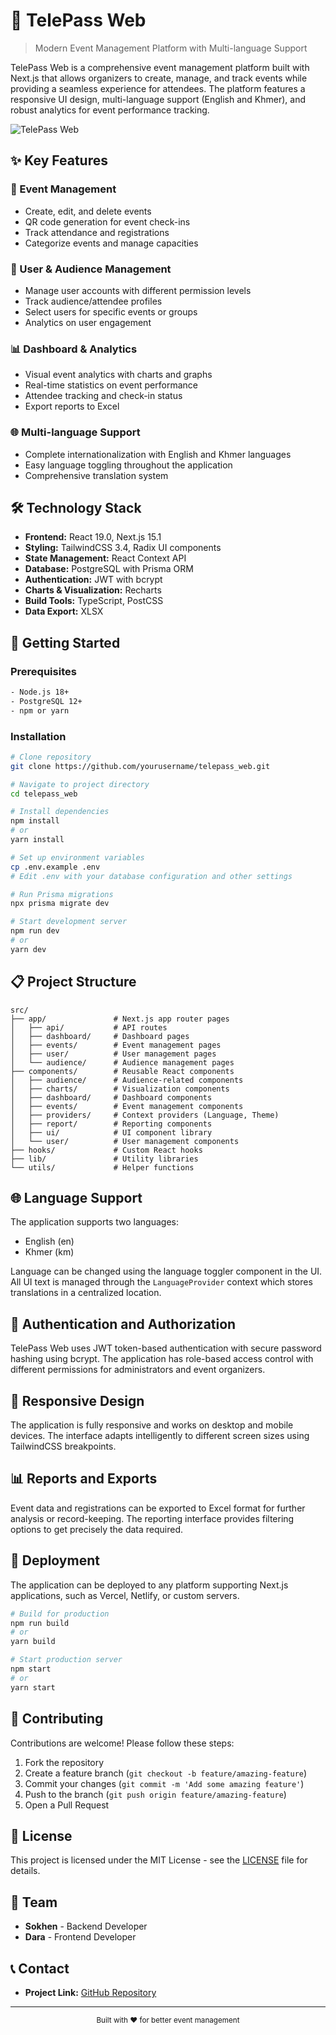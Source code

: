 # 🎫 TelePass Web

> Modern Event Management Platform with Multi-language Support

TelePass Web is a comprehensive event management platform built with Next.js that allows organizers to create, manage, and track events while providing a seamless experience for attendees. The platform features a responsive UI design, multi-language support (English and Khmer), and robust analytics for event performance tracking.

![TelePass Web](public/assets/images/telepass-banner.png)

## ✨ Key Features

### 📅 Event Management

- Create, edit, and delete events
- QR code generation for event check-ins
- Track attendance and registrations
- Categorize events and manage capacities

### 👥 User & Audience Management

- Manage user accounts with different permission levels
- Track audience/attendee profiles
- Select users for specific events or groups
- Analytics on user engagement

### 📊 Dashboard & Analytics

- Visual event analytics with charts and graphs
- Real-time statistics on event performance
- Attendee tracking and check-in status
- Export reports to Excel

### 🌐 Multi-language Support

- Complete internationalization with English and Khmer languages
- Easy language toggling throughout the application
- Comprehensive translation system

## 🛠️ Technology Stack

- **Frontend:** React 19.0, Next.js 15.1
- **Styling:** TailwindCSS 3.4, Radix UI components
- **State Management:** React Context API
- **Database:** PostgreSQL with Prisma ORM
- **Authentication:** JWT with bcrypt
- **Charts & Visualization:** Recharts
- **Build Tools:** TypeScript, PostCSS
- **Data Export:** XLSX

## 🚀 Getting Started

### Prerequisites

```bash
- Node.js 18+
- PostgreSQL 12+
- npm or yarn
```

### Installation

```bash
# Clone repository
git clone https://github.com/yourusername/telepass_web.git

# Navigate to project directory
cd telepass_web

# Install dependencies
npm install
# or
yarn install

# Set up environment variables
cp .env.example .env
# Edit .env with your database configuration and other settings

# Run Prisma migrations
npx prisma migrate dev

# Start development server
npm run dev
# or
yarn dev
```

## 📋 Project Structure

```
src/
├── app/               # Next.js app router pages
│   ├── api/           # API routes
│   ├── dashboard/     # Dashboard pages
│   ├── events/        # Event management pages
│   ├── user/          # User management pages
│   └── audience/      # Audience management pages
├── components/        # Reusable React components
│   ├── audience/      # Audience-related components
│   ├── charts/        # Visualization components
│   ├── dashboard/     # Dashboard components
│   ├── events/        # Event management components
│   ├── providers/     # Context providers (Language, Theme)
│   ├── report/        # Reporting components
│   ├── ui/            # UI component library
│   └── user/          # User management components
├── hooks/             # Custom React hooks
├── lib/               # Utility libraries
└── utils/             # Helper functions
```

## 🌐 Language Support

The application supports two languages:

- English (en)
- Khmer (km)

Language can be changed using the language toggler component in the UI. All UI text is managed through the `LanguageProvider` context which stores translations in a centralized location.

## 🔐 Authentication and Authorization

TelePass Web uses JWT token-based authentication with secure password hashing using bcrypt. The application has role-based access control with different permissions for administrators and event organizers.

## 📱 Responsive Design

The application is fully responsive and works on desktop and mobile devices. The interface adapts intelligently to different screen sizes using TailwindCSS breakpoints.

## 📊 Reports and Exports

Event data and registrations can be exported to Excel format for further analysis or record-keeping. The reporting interface provides filtering options to get precisely the data required.

## 🔄 Deployment

The application can be deployed to any platform supporting Next.js applications, such as Vercel, Netlify, or custom servers.

```bash
# Build for production
npm run build
# or
yarn build

# Start production server
npm start
# or
yarn start
```

## 🤝 Contributing

Contributions are welcome! Please follow these steps:

1. Fork the repository
2. Create a feature branch (`git checkout -b feature/amazing-feature`)
3. Commit your changes (`git commit -m 'Add some amazing feature'`)
4. Push to the branch (`git push origin feature/amazing-feature`)
5. Open a Pull Request

## 📄 License

This project is licensed under the MIT License - see the [LICENSE](LICENSE) file for details.

## 👥 Team

- **Sokhen** - Backend Developer
- **Dara** - Frontend Developer

## 📞 Contact

- **Project Link:** [GitHub Repository](https://github.com/yourusername/telepass_web)

---

<div align="center">
  <sub>Built with ❤️ for better event management</sub>
</div>
